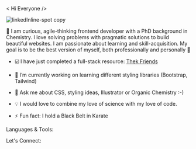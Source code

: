 < Hi Everyone />

![linkedInline-spot copy](https://user-images.githubusercontent.com/70952682/157244837-344af368-b399-467b-9581-a3f660aa7fa9.png)


:star2: I am curious, agile-thinking frontend developer with a PhD background in Chemistry. I love solving problems with pragmatic solutions to build beautiful websites. I am passionate about learning and skill-acquisition. My goal is to be the best version of myself, both professionally and personally :star2:

-  :ballot_box_with_check: I have just completed a full-stack resource:  <a href="https://thek-friends.netlify.app/" 
              aria-label="link to Thek-Friends project" 
              target="_blank"
              rel="noopener noreferrer"> Thek Friends</a>
              
- 🌱 I’m currently working on learning different styling libraries (Bootstrap, Tailwind)
 
- 💬 Ask me about CSS, styling ideas, Illustrator or Organic Chemistry :-)

- :bulb: I would love to combine my love of science with my love of code. 

- ⚡ Fun fact: I hold a Black Belt in Karate 


Languages & Tools:

Let's Connect:
